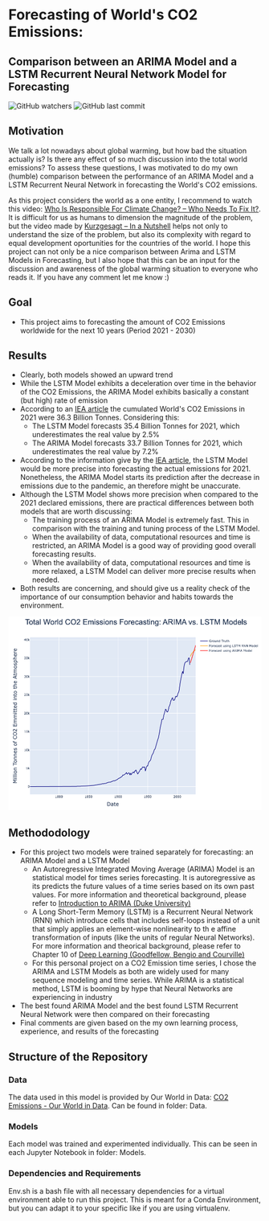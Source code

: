 # Forecasting of World's CO2 Emissions:
## Comparison between an ARIMA Model and a LSTM Recurrent Neural Network Model for Forecasting
![GitHub watchers](https://img.shields.io/github/watchers/cristian-castro-a/CO2_Emissions_Analysis_using_ARIMA_Model?style=social) ![GitHub last commit](https://img.shields.io/github/last-commit/cristian-castro-a/CO2_Emissions_Analysis_using_ARIMA_Model)

## Motivation
We talk a lot nowadays about global warming, but how bad the situation actually is? Is there any effect of so much discussion into the total world emissions? To assess these questions, I was motivated to do my own (humble) comparison between the performance of an ARIMA Model and a LSTM Recurrent Neural Network in forecasting the World's CO2 emissions. 

As this project considers the world as a one entity, I recommend to watch this video: [Who Is Responsible For Climate Change? – Who Needs To Fix It?](https://www.youtube.com/watch?v=ipVxxxqwBQw&t=1s). It is difficult for us as humans to dimension the magnitude of the problem, but the video made by [Kurzgesagt – In a Nutshell](youtube.com/channel/UCsXVk37bltHxD1rDPwtNM8Q) helps not only to understand the size of the problem, but also its complexity with regard to equal development oportunities for the countries of the world. I hope this project can not only be a nice comparison between Arima and LSTM Models in Forecasting, but I also hope that this can be an input for the discussion and awareness of the global warming situation to everyone who reads it. If you have any comment let me know :)

## Goal
- This project aims to forecasting the amount of CO2 Emissions worldwide for the next 10 years (Period 2021 - 2030)

## Results
- Clearly, both models showed an upward trend
- While the LSTM Model exhibits a deceleration over time in the behavior of the CO2 Emissions, the ARIMA Model exhibits basically a constant (but high) rate of emission
- According to an [IEA article](https://www.iea.org/news/global-co2-emissions-rebounded-to-their-highest-level-in-history-in-2021) the cumulated World's CO2 Emissions in 2021 were 36.3 Billion Tonnes. Considering this:
    - The LSTM Model forecasts 35.4 Billion Tonnes for 2021, which underestimates the real value by 2.5%
    - The ARIMA Model forecasts 33.7 Billion Tonnes for 2021, which underestimates the real value by 7.2%
- According to the information give by the [IEA article](https://www.iea.org/news/global-co2-emissions-rebounded-to-their-highest-level-in-history-in-2021), the LSTM Model would be more precise into forecasting the actual emissions for 2021. Nonetheless, the ARIMA Model starts its prediction after the decrease in emissions due to the pandemic, an therefore might be unaccurate.
- Although the LSTM Model shows more precision when compared to the 2021 declared emissions, there are practical differences between both models that are worth discussing:
    - The training process of an ARIMA Model is extremely fast. This in comparison with the training and tuning process of the LSTM Model.
    - When the availability of data, computational resources and time is restricted, an ARIMA Model is a good way of providing good overall forecasting results.
    - When the availability of data, computational resources and time is more relaxed, a LSTM Model can deliver more precise results when needed.
- Both results are concerning, and should give us a reality check of the importance of our consumption behavior and habits towards the environment.

![](Final_results.png)

## Methododology
- For this project two models were trained separately for forecasting: an ARIMA Model and a LSTM Model
    - An Autoregressive Integrated Moving Average (ARIMA) Model is an statistical model for times series forecasting. It is autoregressive as its predicts the future values of a time series based on its own past values. For more information and theoretical background, please refer to [Introduction to ARIMA (Duke University)](https://people.duke.edu/~rnau/411arim.htm)
    - A Long Short-Term Memory (LSTM) is a Recurrent Neural Network (RNN) which introduce cells that includes self-loops instead of a unit that simply applies an element-wise nonlinearity to th   e affine transformation of inputs (like the units of regular Neural Networks). For more information and theorical background, please refer to Chapter 10 of [Deep Learning (Goodfellow, Bengio and Courville)](https://www.deeplearningbook.org/)
    - For this personal project on a CO2 Emission time series, I chose the ARIMA and LSTM Models as both are widely used for many sequence modeling and time series. While ARIMA is a statistical method, LSTM is booming by hype that Neural Networks are experiencing in industry
- The best found ARIMA Model and the best found LSTM Recurrent Neural Network were then compared on their forecasting
- Final comments are given based on the my own learning process, experience, and results of the forecasting

## Structure of the Repository
### Data
The data used in this model is provided by Our World in Data: [CO2 Emissions - Our World in Data](https://github.com/owid/co2-data). Can be found in folder: Data.
### Models
Each model was trained and experimented individually. This can be seen in each Jupyter Notebook in folder: Models.
### Dependencies and Requirements
Env.sh is a bash file with all necessary dependencies for a virtual environment able to run this project. This is meant for a Conda Environment, but you can adapt it to your specific like if you are using virtualenv.